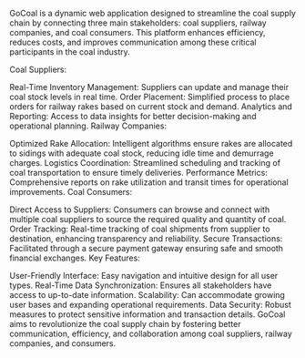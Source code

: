 GoCoal is a dynamic web application designed to streamline the coal supply chain by connecting three main stakeholders: coal suppliers, railway companies, and coal consumers. This platform enhances efficiency, reduces costs, and improves communication among these critical participants in the coal industry.

Coal Suppliers:

Real-Time Inventory Management: Suppliers can update and manage their coal stock levels in real time.
Order Placement: Simplified process to place orders for railway rakes based on current stock and demand.
Analytics and Reporting: Access to data insights for better decision-making and operational planning.
Railway Companies:

Optimized Rake Allocation: Intelligent algorithms ensure rakes are allocated to sidings with adequate coal stock, reducing idle time and demurrage charges.
Logistics Coordination: Streamlined scheduling and tracking of coal transportation to ensure timely deliveries.
Performance Metrics: Comprehensive reports on rake utilization and transit times for operational improvements.
Coal Consumers:

Direct Access to Suppliers: Consumers can browse and connect with multiple coal suppliers to source the required quality and quantity of coal.
Order Tracking: Real-time tracking of coal shipments from supplier to destination, enhancing transparency and reliability.
Secure Transactions: Facilitated through a secure payment gateway ensuring safe and smooth financial exchanges.
Key Features:

User-Friendly Interface: Easy navigation and intuitive design for all user types.
Real-Time Data Synchronization: Ensures all stakeholders have access to up-to-date information.
Scalability: Can accommodate growing user bases and expanding operational requirements.
Data Security: Robust measures to protect sensitive information and transaction details.
GoCoal aims to revolutionize the coal supply chain by fostering better communication, efficiency, and collaboration among coal suppliers, railway companies, and consumers.

